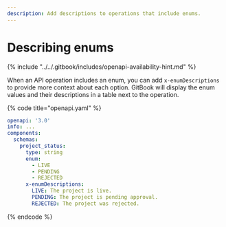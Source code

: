 ```yaml
---
description: Add descriptions to operations that include enums.
---
```


# Describing enums

{% include "../../.gitbook/includes/openapi-availability-hint.md" %}

When an API operation includes an enum, you can add `x-enumDescriptions` to provide more context about each option. GitBook will display the enum values and their descriptions in a table next to the operation.

{% code title="openapi.yaml" %}
```yaml
openapi: '3.0'
info: ...
components:
  schemas:
    project_status:
      type: string
      enum:
        - LIVE
        - PENDING
        - REJECTED
      x-enumDescriptions:
        LIVE: The project is live.
        PENDING: The project is pending approval.
        REJECTED: The project was rejected.
```
{% endcode %}

